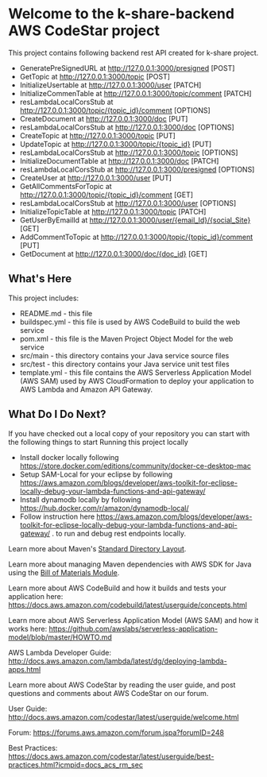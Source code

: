 Welcome to the k-share-backend AWS CodeStar project
==============================================
This project contains following backend rest API created for k-share project.
 * GeneratePreSignedURL at http://127.0.0.1:3000/presigned [POST]
 * GetTopic at http://127.0.0.1:3000/topic [POST]
 * InitializeUsertable at http://127.0.0.1:3000/user [PATCH]
 * InitializeCommenTable at http://127.0.0.1:3000/topic/comment [PATCH]
 * resLambdaLocalCorsStub at http://127.0.0.1:3000/topic/{topic_id}/comment [OPTIONS]
 * CreateDocument at http://127.0.0.1:3000/doc [PUT]
 * resLambdaLocalCorsStub at http://127.0.0.1:3000/doc [OPTIONS]
 * CreateTopic at http://127.0.0.1:3000/topic [PUT]
 * UpdateTopic at http://127.0.0.1:3000/topic/{topic_id} [PUT]
 * resLambdaLocalCorsStub at http://127.0.0.1:3000/topic [OPTIONS]
 * InitializeDocumentTable at http://127.0.0.1:3000/doc [PATCH]
 * resLambdaLocalCorsStub at http://127.0.0.1:3000/presigned [OPTIONS]
 * CreateUser at http://127.0.0.1:3000/user [PUT]
 * GetAllCommentsForTopic at http://127.0.0.1:3000/topic/{topic_id}/comment [GET]
 * resLambdaLocalCorsStub at http://127.0.0.1:3000/user [OPTIONS]
 * InitializeTopicTable at http://127.0.0.1:3000/topic [PATCH]
 * GetUserByEmailId at http://127.0.0.1:3000/user/{email_Id}/{social_Site} [GET]
 * AddCommentToTopic at http://127.0.0.1:3000/topic/{topic_id}/comment [PUT]
 * GetDocument at http://127.0.0.1:3000/doc/{doc_id} [GET]
 

What's Here
-----------

This project includes:

* README.md - this file
* buildspec.yml - this file is used by AWS CodeBuild to build the web
  service
* pom.xml - this file is the Maven Project Object Model for the web service
* src/main - this directory contains your Java service source files
* src/test - this directory contains your Java service unit test files
* template.yml - this file contains the AWS Serverless Application Model (AWS SAM) used
  by AWS CloudFormation to deploy your application to AWS Lambda and Amazon API
  Gateway.


What Do I Do Next?
------------------

If you have checked out a local copy of your repository you can start with the following things to start
Running this project locally
* Install docker locally following https://store.docker.com/editions/community/docker-ce-desktop-mac
* Setup SAM-Local for your eclipse by following https://aws.amazon.com/blogs/developer/aws-toolkit-for-eclipse-locally-debug-your-lambda-functions-and-api-gateway/
* Install dynamodb locally by following https://hub.docker.com/r/amazon/dynamodb-local/
* Follow instruction here  https://aws.amazon.com/blogs/developer/aws-toolkit-for-eclipse-locally-debug-your-lambda-functions-and-api-gateway/ . to run and debug rest endpoints locally.



Learn more about Maven's [Standard Directory Layout](https://maven.apache.org/guides/introduction/introduction-to-the-standard-directory-layout.html).

Learn more about managing Maven dependencies with AWS SDK for Java using the
[Bill of Materials Module](https://aws.amazon.com/blogs/developer/managing-dependencies-with-aws-sdk-for-java-bill-of-materials-module-bom/).

Learn more about AWS CodeBuild and how it builds and tests your application here:
https://docs.aws.amazon.com/codebuild/latest/userguide/concepts.html

Learn more about AWS Serverless Application Model (AWS SAM) and how it works here:
https://github.com/awslabs/serverless-application-model/blob/master/HOWTO.md

AWS Lambda Developer Guide:
http://docs.aws.amazon.com/lambda/latest/dg/deploying-lambda-apps.html

Learn more about AWS CodeStar by reading the user guide, and post questions and
comments about AWS CodeStar on our forum.

User Guide: http://docs.aws.amazon.com/codestar/latest/userguide/welcome.html

Forum: https://forums.aws.amazon.com/forum.jspa?forumID=248



Best Practices: https://docs.aws.amazon.com/codestar/latest/userguide/best-practices.html?icmpid=docs_acs_rm_sec
